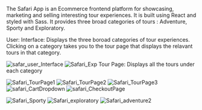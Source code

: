 The Safari App is an Ecommerce frontend platform for showcasing, marketing and selling interesting tour experiences. It is built using React and styled with Sass. It provides three broad categories of tours : Adventure, Sporty and Exploratory.

User: Interface: Displays the three boroad categories of tour experiences. Clicking on a category takes you to the tour page that displays the relavant tours in that category.

![safar_user_Interface](https://github.com/Stephen-Afari/safari/assets/62534292/2bfd750f-fb54-4ab6-9b3f-78cb082c4952)
![Safari_Exp](https://github.com/Stephen-Afari/safari/assets/62534292/5d3fc5ef-05b9-4c92-bb19-aa4d08c0322c)
Tour Page: Displays all the tours under each category

![Safari_TourPage1](https://github.com/Stephen-Afari/safari/assets/62534292/bcd1b531-e710-4014-ac11-7041d0d65882)
![Safari_TourPage2](https://github.com/Stephen-Afari/safari/assets/62534292/4361720a-36bb-4505-8640-9ff08650fa82)
![Safari_TourPage3](https://github.com/Stephen-Afari/safari/assets/62534292/0963cc77-4b23-4f8e-b885-5698111eff6e)
![safari_CartDropdown](https://github.com/Stephen-Afari/safari/assets/62534292/9ee512f2-f6f0-4a4b-a5e3-95c1657a7875)
![safari_CheckoutPage](https://github.com/Stephen-Afari/safari/assets/62534292/79336ced-fec9-47e7-bc5e-179eb3b5d602)




![Safari_Sporty](https://github.com/Stephen-Afari/safari/assets/62534292/899810ba-8df3-409a-96cc-6a8630a76fce)
![Safari_exploratory](https://github.com/Stephen-Afari/safari/assets/62534292/6525c77e-9acd-42a5-8738-da8cd45e944f)
![Safari_adventure2](https://github.com/Stephen-Afari/safari/assets/62534292/7acb4dec-79cb-4aaf-8b53-33ba0269924c)
